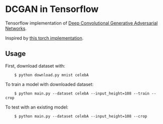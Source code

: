 # DCGAN in Tensorflow

Tensorflow implementation of [Deep Convolutional Generative Adversarial Networks](http://arxiv.org/abs/1511.06434).

Inspired by [this torch implementation](https://github.com/soumith/dcgan.torch).

## Usage

First, download dataset with:
```
    $ python download.py mnist celebA
```
To train a model with downloaded dataset:
```
    $ python main.py --dataset celebA --input_height=108 --train --crop
```
To test with an existing model:
```
    $ python main.py --dataset celebA --input_height=108 --crop
```
